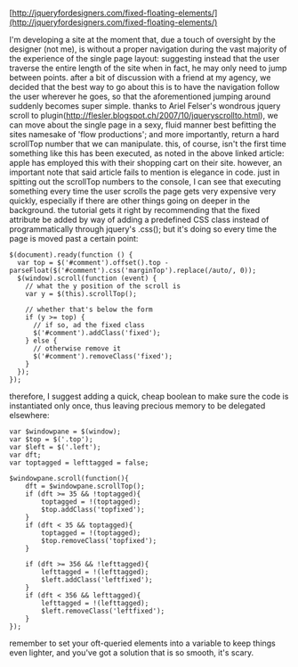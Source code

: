 [http://jqueryfordesigners.com/fixed-floating-elements/](http://jqueryfordesigners.com/fixed-floating-elements/)

I'm developing a site at the moment that, due a touch of oversight by the designer (not me), is without a proper navigation during the vast majority of the experience of the single page layout: suggesting instead that the user traverse the entire length of the site when in fact, he may only need to jump between points. after a bit of discussion with a friend at my agency, we decided that the best way to go about this is to have the navigation follow the user wherever he goes, so that the aforementioned jumping around suddenly becomes super simple. thanks to Ariel Felser's wondrous jquery scroll to plugin(http://flesler.blogspot.ch/2007/10/jqueryscrollto.html), we can move about the single page in a sexy, fluid manner best befitting the sites namesake of 'flow productions'; and more importantly, return a hard scrollTop number that we can manipulate. this, of course, isn't the first time something like this has been executed, as noted in the above linked article: apple has employed this with their shopping cart on their site. however, an important note that said article fails to mention is elegance in code. just in spitting out the scrollTop numbers to the console, I can see that executing something every time the user scrolls the page gets very expensive very quickly, especially if there are other things going on deeper in the background. the tutorial gets it right by recommending that the fixed attribute be added by way of adding a predefined CSS class instead of programmatically through jquery's .css(); but it's doing so every time the page is moved past a certain point:

	$(document).ready(function () {  
	  var top = $('#comment').offset().top - parseFloat($('#comment').css('marginTop').replace(/auto/, 0));
	  $(window).scroll(function (event) {
	    // what the y position of the scroll is
	    var y = $(this).scrollTop();
	  
	    // whether that's below the form
	    if (y >= top) {
	      // if so, ad the fixed class
	      $('#comment').addClass('fixed');
	    } else {
	      // otherwise remove it
	      $('#comment').removeClass('fixed');
	    }
	  });
	});

therefore, I suggest adding a quick, cheap boolean to make sure the code is instantiated only once, thus leaving precious memory to be delegated elsewhere:

	var $windowpane = $(window);
	var $top = $('.top');
	var $left = $('.left');
	var dft;
	var toptagged = lefttagged = false;

	$windowpane.scroll(function(){
		dft = $windowpane.scrollTop();
		if (dft >= 35 && !toptagged){
			toptagged = !(toptagged);
			$top.addClass('topfixed');
		}
		if (dft < 35 && toptagged){
			toptagged = !(toptagged);
			$top.removeClass('topfixed');
		}

		if (dft >= 356 && !lefttagged){
			lefttagged = !(lefttagged);
			$left.addClass('leftfixed');
		}
		if (dft < 356 && lefttagged){
			lefttagged = !(lefttagged);
			$left.removeClass('leftfixed');
		}
	});

remember to set your oft-queried elements into a variable to keep things even lighter, and you've got a solution that is so smooth, it's scary.